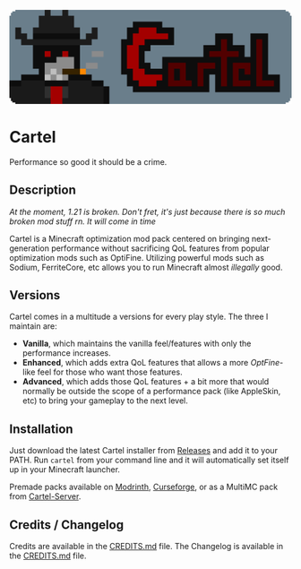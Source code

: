 ![Cartel](https://raw.githubusercontent.com/CartelModpack/Cartel/master/icons/logo.png "Cartel")

# Cartel

Performance so good it should be a crime.

## Description

_At the moment, 1.21 is broken. Don't fret, it's just because there is so much broken mod stuff rn. It will come in time_

Cartel is a Minecraft optimization mod pack centered on bringing next-generation performance without sacrificing QoL features from popular optimization mods such as OptiFine. Utilizing powerful mods such as Sodium, FerriteCore, etc allows you to run Minecraft almost _illegally_ good.

## Versions

Cartel comes in a multitude a versions for every play style. The three I maintain are:

- **Vanilla**, which maintains the vanilla feel/features with only the performance increases.
- **Enhanced**, which adds extra QoL features that allows a more _OptFine_-like feel for those who want those features.
- **Advanced**, which adds those QoL features + a bit more that would normally be outside the scope of a performance pack (like AppleSkin, etc) to bring your gameplay to the next level.

## Installation

Just download the latest Cartel installer from [Releases](https://github.com/CartelModpack/Cartel/releases) and add it to your PATH. Run `cartel` from your command line and it will automatically set itself up in your Minecraft launcher.

Premade packs available on [Modrinth](https://modrinth.com/modpack/cartel), [Curseforge](https://legacy.curseforge.com/minecraft/modpacks/cartel), or as a MultiMC pack from [Cartel-Server](https://github.com/CartelModpack/Cartel-Server).

## Credits / Changelog

Credits are available in the [CREDITS.md](https://github.com/CartelModpack/Cartel/blob/master/CREDITS.md) file.
The Changelog is available in the [CREDITS.md](https://github.com/CartelModpack/Cartel/blob/master/CHANGELOG.md) file.
